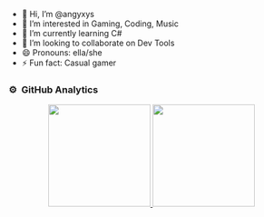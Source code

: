 - 👋 Hi, I’m @angyxys
- 👀 I’m interested in Gaming, Coding, Music
- 🌱 I’m currently learning C#
- 💞️ I’m looking to collaborate on Dev Tools
- 😄 Pronouns: ella/she
- ⚡ Fun fact: Casual gamer

<!---
angyxy98/angyxy98 is a ✨ special ✨ repository because its `README.md` (this file) appears on your GitHub profile.
You can click the Preview link to take a look at your changes.
--->
### ⚙️ &nbsp;GitHub Analytics

<p align="center">
<a href="https://github.com/ArisGuimera">
  <img height="180em" src="https://github-readme-stats-eight-theta.vercel.app/api?username=angyxys&show_icons=true&theme=algolia&include_all_commits=true&count_private=true"/>
  <img height="180em" src="https://github-readme-stats-eight-theta.vercel.app/api/top-langs/?username=angyxys&layout=compact&langs_count=8&theme=algolia"/>
</a>
</p>
